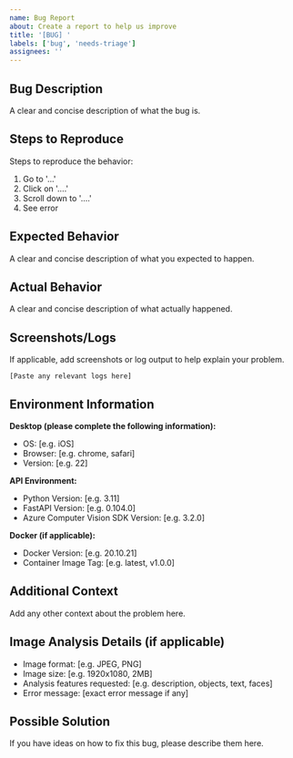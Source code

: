 ```yaml
---
name: Bug Report
about: Create a report to help us improve
title: '[BUG] '
labels: ['bug', 'needs-triage']
assignees: ''
---
```


## Bug Description
A clear and concise description of what the bug is.

## Steps to Reproduce
Steps to reproduce the behavior:
1. Go to '...'
2. Click on '....'
3. Scroll down to '....'
4. See error

## Expected Behavior
A clear and concise description of what you expected to happen.

## Actual Behavior
A clear and concise description of what actually happened.

## Screenshots/Logs
If applicable, add screenshots or log output to help explain your problem.

```
[Paste any relevant logs here]
```

## Environment Information
**Desktop (please complete the following information):**
- OS: [e.g. iOS]
- Browser: [e.g. chrome, safari]
- Version: [e.g. 22]

**API Environment:**
- Python Version: [e.g. 3.11]
- FastAPI Version: [e.g. 0.104.0]  
- Azure Computer Vision SDK Version: [e.g. 3.2.0]

**Docker (if applicable):**
- Docker Version: [e.g. 20.10.21]
- Container Image Tag: [e.g. latest, v1.0.0]

## Additional Context
Add any other context about the problem here.

## Image Analysis Details (if applicable)
- Image format: [e.g. JPEG, PNG]
- Image size: [e.g. 1920x1080, 2MB]
- Analysis features requested: [e.g. description, objects, text, faces]
- Error message: [exact error message if any]

## Possible Solution
If you have ideas on how to fix this bug, please describe them here.
